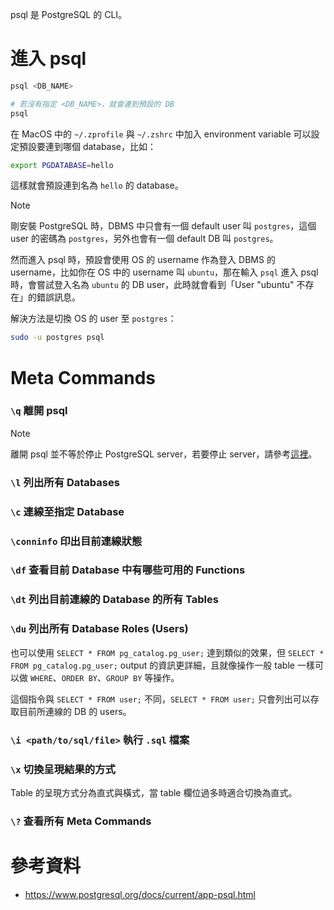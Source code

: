 psql 是 PostgreSQL 的 CLI。

# 進入 psql

```sh
psql <DB_NAME>

# 若沒有指定 <DB_NAME>，就會連到預設的 DB
psql
```

在 MacOS 中的 `~/.zprofile` 與 `~/.zshrc` 中加入 environment variable 可以設定預設要連到哪個 database，比如：

```bash
export PGDATABASE=hello
```

這樣就會預設連到名為 `hello` 的 database。

>[!Note]
>剛安裝 PostgreSQL 時，DBMS 中只會有一個 default user 叫 `postgres`，這個 user 的密碼為 `postgres`，另外也會有一個 default DB 叫 `postgres`。
>
>然而進入 psql 時，預設會使用 OS 的 username 作為登入 DBMS 的 username，比如你在 OS 中的 username 叫 `ubuntu`，那在輸入 `psql` 進入 psql 時，會嘗試登入名為 `ubuntu` 的 DB user，此時就會看到「User "ubuntu" 不存在」的錯誤訊息。
>
>解決方法是切換 OS 的 user 至 `postgres`：
>
>```bash
>sudo -u postgres psql
>```

# Meta Commands

### `\q` 離開 psql

>[!Note]
>離開 psql 並不等於停止 PostgreSQL server，若要停止 server，請參考[這裡](</Database/PostgreSQL/安裝與啟用.md#關閉背景執行的 PostgreSQL Server>)。

### `\l` 列出所有 Databases

### `\c` 連線至指定 Database

### `\conninfo` 印出目前連線狀態

### `\df` 查看目前 Database 中有哪些可用的 Functions

### `\dt` 列出目前連線的 Database 的所有 Tables

### `\du` 列出所有 Database Roles (Users)

也可以使用 `SELECT * FROM pg_catalog.pg_user;` 達到類似的效果，但 `SELECT * FROM pg_catalog.pg_user;` output 的資訊更詳細，且就像操作一般 table 一樣可以做 `WHERE`、`ORDER BY`、`GROUP BY` 等操作。

這個指令與 `SELECT * FROM user;` 不同，`SELECT * FROM user;` 只會列出可以存取目前所連線的 DB 的 users。

### `\i <path/to/sql/file>` 執行 `.sql` 檔案

### `\x` 切換呈現結果的方式

Table 的呈現方式分為直式與橫式，當 table 欄位過多時適合切換為直式。

### `\?` 查看所有 Meta Commands

# 參考資料

- <https://www.postgresql.org/docs/current/app-psql.html>
